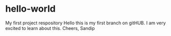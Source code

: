 # hello-world
My first project respository
Hello this is my first branch on gitHUB. I am very excited to learn about this. 
Cheers,
Sandip
